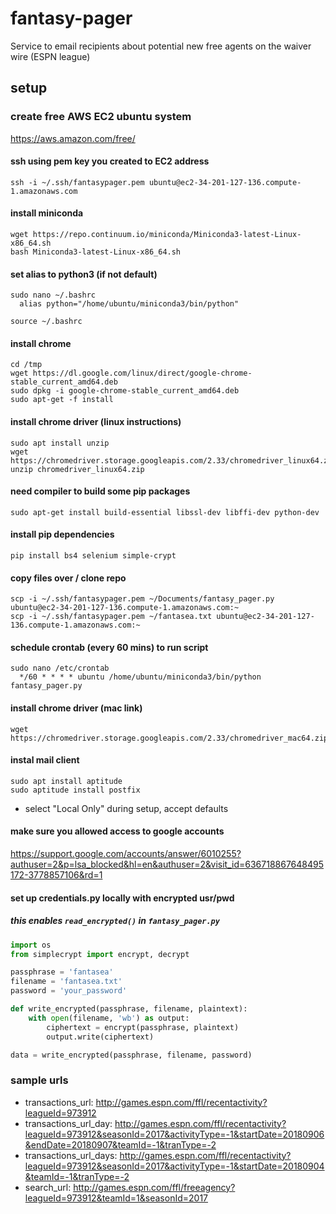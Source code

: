 # fantasy-pager
Service to email recipients about potential new free agents on the waiver wire (ESPN league)


## setup

### create free AWS EC2 ubuntu system
https://aws.amazon.com/free/

#### ssh using pem key you created to EC2 address
```
ssh -i ~/.ssh/fantasypager.pem ubuntu@ec2-34-201-127-136.compute-1.amazonaws.com
```

#### install miniconda
```
wget https://repo.continuum.io/miniconda/Miniconda3-latest-Linux-x86_64.sh
bash Miniconda3-latest-Linux-x86_64.sh
```

#### set alias to python3 (if not default)
```
sudo nano ~/.bashrc
  alias python="/home/ubuntu/miniconda3/bin/python"
```
```
source ~/.bashrc
```

#### install chrome
```
cd /tmp
wget https://dl.google.com/linux/direct/google-chrome-stable_current_amd64.deb
sudo dpkg -i google-chrome-stable_current_amd64.deb
sudo apt-get -f install
```

#### install chrome driver (linux instructions)
```
sudo apt install unzip
wget https://chromedriver.storage.googleapis.com/2.33/chromedriver_linux64.zip
unzip chromedriver_linux64.zip
```

#### need compiler to build some pip packages
```
sudo apt-get install build-essential libssl-dev libffi-dev python-dev
```

#### install pip dependencies
```
pip install bs4 selenium simple-crypt
```

#### copy files over / clone repo
```
scp -i ~/.ssh/fantasypager.pem ~/Documents/fantasy_pager.py ubuntu@ec2-34-201-127-136.compute-1.amazonaws.com:~
scp -i ~/.ssh/fantasypager.pem ~/fantasea.txt ubuntu@ec2-34-201-127-136.compute-1.amazonaws.com:~
```

#### schedule crontab (every 60 mins) to run script
```
sudo nano /etc/crontab
  */60 * * * * ubuntu /home/ubuntu/miniconda3/bin/python fantasy_pager.py
```

#### install chrome driver (mac link)
```
wget https://chromedriver.storage.googleapis.com/2.33/chromedriver_mac64.zip
```

#### instal mail client
```
sudo apt install aptitude
sudo aptitude install postfix
```
- select "Local Only" during setup, accept defaults

#### make sure you allowed access to google accounts
https://support.google.com/accounts/answer/6010255?authuser=2&p=lsa_blocked&hl=en&authuser=2&visit_id=636718867648495172-3778857106&rd=1

#### set up credentials.py locally with encrypted usr/pwd
##### this enables `read_encrypted()` in `fantasy_pager.py`
```python
import os
from simplecrypt import encrypt, decrypt

passphrase = 'fantasea'
filename = 'fantasea.txt'
password = 'your_password'

def write_encrypted(passphrase, filename, plaintext):
    with open(filename, 'wb') as output:
        ciphertext = encrypt(passphrase, plaintext)
        output.write(ciphertext)

data = write_encrypted(passphrase, filename, password) 
```

### sample urls

- transactions_url: http://games.espn.com/ffl/recentactivity?leagueId=973912
- transactions_url_day: http://games.espn.com/ffl/recentactivity?leagueId=973912&seasonId=2017&activityType=-1&startDate=20180906&endDate=20180907&teamId=-1&tranType=-2
- transactions_url_days: http://games.espn.com/ffl/recentactivity?leagueId=973912&seasonId=2017&activityType=-1&startDate=20180904&teamId=-1&tranType=-2
- search_url: http://games.espn.com/ffl/freeagency?leagueId=973912&teamId=1&seasonId=2017
